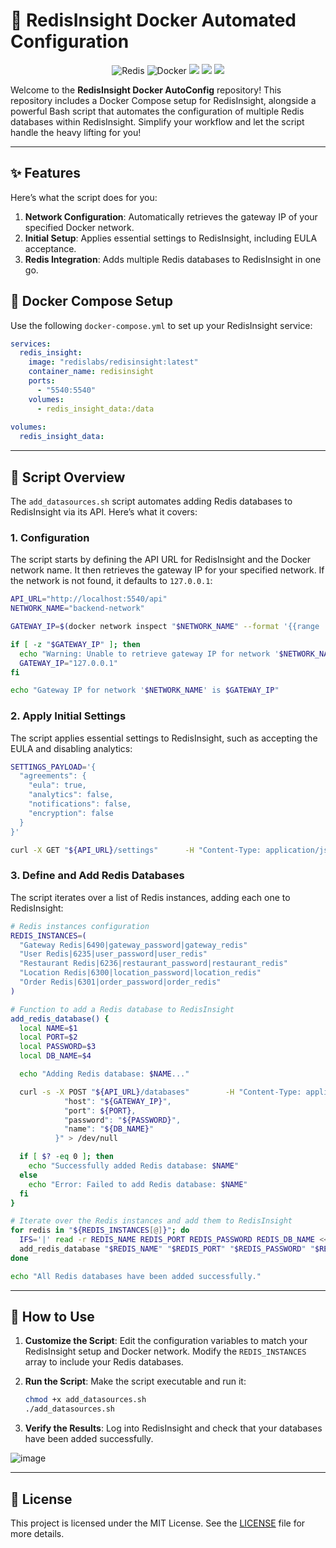 # 🚀 RedisInsight Docker Automated Configuration

<p align="center">
    <img src="https://img.shields.io/badge/Redis-FF4438.svg?style=for-the-badge&logo=Redis&logoColor=white" alt="Redis">
    <img src="https://img.shields.io/badge/Docker-2496ED.svg?style=for-the-badge&logo=Docker&logoColor=white" alt="Docker">
    <img src="https://img.shields.io/badge/shell_script-%23121011.svg?style=for-the-badge&logo=gnu-bash&logoColor=white"/>
    <img src="https://img.shields.io/badge/Linux-FCC624.svg?style=for-the-badge&logo=Linux&logoColor=black"/>
    <img src="https://img.shields.io/badge/GNU%20Bash-4EAA25.svg?style=for-the-badge&logo=GNU-Bash&logoColor=white"/>
</p>

Welcome to the **RedisInsight Docker AutoConfig** repository! This repository includes a Docker Compose setup for RedisInsight, alongside a powerful Bash script that automates the configuration of multiple Redis databases within RedisInsight. Simplify your workflow and let the script handle the heavy lifting for you!

---

## ✨ Features

Here’s what the script does for you:
1. **Network Configuration**: Automatically retrieves the gateway IP of your specified Docker network.
2. **Initial Setup**: Applies essential settings to RedisInsight, including EULA acceptance.
3. **Redis Integration**: Adds multiple Redis databases to RedisInsight in one go.

## 🚨 Docker Compose Setup

Use the following `docker-compose.yml` to set up your RedisInsight service:

```yaml
services:
  redis_insight:
    image: "redislabs/redisinsight:latest"
    container_name: redisinsight
    ports:
      - "5540:5540"
    volumes:
      - redis_insight_data:/data
 
volumes:
  redis_insight_data:
```

---

## 📝 Script Overview

The `add_datasources.sh` script automates adding Redis databases to RedisInsight via its API. Here’s what it covers:

### 1. Configuration

The script starts by defining the API URL for RedisInsight and the Docker network name. It then retrieves the gateway IP for your specified network. If the network is not found, it defaults to `127.0.0.1`:

```bash
API_URL="http://localhost:5540/api"
NETWORK_NAME="backend-network"

GATEWAY_IP=$(docker network inspect "$NETWORK_NAME" --format '{{range .IPAM.Config}}{{.Gateway}}{{end}}')

if [ -z "$GATEWAY_IP" ]; then
  echo "Warning: Unable to retrieve gateway IP for network '$NETWORK_NAME'. Using 127.0.0.1 as the default."
  GATEWAY_IP="127.0.0.1"
fi

echo "Gateway IP for network '$NETWORK_NAME' is $GATEWAY_IP"
```

### 2. Apply Initial Settings

The script applies essential settings to RedisInsight, such as accepting the EULA and disabling analytics:

```bash
SETTINGS_PAYLOAD='{
  "agreements": {
    "eula": true,
    "analytics": false,
    "notifications": false,
    "encryption": false
  }
}'

curl -X GET "${API_URL}/settings"      -H "Content-Type: application/json"      -d "$SETTINGS_PAYLOAD" > /dev/null 2>&1
```

### 3. Define and Add Redis Databases

The script iterates over a list of Redis instances, adding each one to RedisInsight:

```bash
# Redis instances configuration
REDIS_INSTANCES=(
  "Gateway Redis|6490|gateway_password|gateway_redis"
  "User Redis|6235|user_password|user_redis"
  "Restaurant Redis|6236|restaurant_password|restaurant_redis"
  "Location Redis|6300|location_password|location_redis"
  "Order Redis|6301|order_password|order_redis"
)

# Function to add a Redis database to RedisInsight
add_redis_database() {
  local NAME=$1
  local PORT=$2
  local PASSWORD=$3
  local DB_NAME=$4

  echo "Adding Redis database: $NAME..."

  curl -s -X POST "${API_URL}/databases"        -H "Content-Type: application/json"        -d "{
            "host": "${GATEWAY_IP}",
            "port": ${PORT},
            "password": "${PASSWORD}",
            "name": "${DB_NAME}"
          }" > /dev/null

  if [ $? -eq 0 ]; then
    echo "Successfully added Redis database: $NAME"
  else
    echo "Error: Failed to add Redis database: $NAME"
  fi
}

# Iterate over the Redis instances and add them to RedisInsight
for redis in "${REDIS_INSTANCES[@]}"; do
  IFS='|' read -r REDIS_NAME REDIS_PORT REDIS_PASSWORD REDIS_DB_NAME <<< "$redis"
  add_redis_database "$REDIS_NAME" "$REDIS_PORT" "$REDIS_PASSWORD" "$REDIS_DB_NAME"
done

echo "All Redis databases have been added successfully."
```

---

## 🚀 How to Use

1. **Customize the Script**: Edit the configuration variables to match your RedisInsight setup and Docker network. Modify the `REDIS_INSTANCES` array to include your Redis databases.

2. **Run the Script**: Make the script executable and run it:

    ```bash
    chmod +x add_datasources.sh
    ./add_datasources.sh
    ```

3. **Verify the Results**: Log into RedisInsight and check that your databases have been added successfully.

![image](https://github.com/user-attachments/assets/f6276046-624e-4690-bc28-d0d5df9a1eac)

---

## 📜 License

This project is licensed under the MIT License. See the [LICENSE](LICENSE) file for more details.
